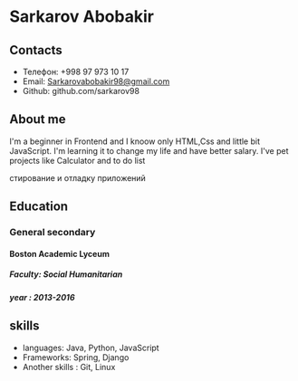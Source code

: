 
# Sarkarov Abobakir 

## Contacts

- Телефон: +998 97 973 10 17
- Email: Sarkarovabobakir98@gmail.com   
- Github: github.com/sarkarov98 


## About me

I'm  a beginner in Frontend and I knoow  only HTML,Css and little bit  JavaScript.  I'm learning it to change my life and have better salary. I've pet projects like Calculator and to do list 









стирование и отладку приложений

## Education    

### General secondary   

#### Boston Academic Lyceum 

##### Faculty: Social Humanitarian  

##### year : 2013-2016


## skills

- languages: Java, Python, JavaScript
- Frameworks: Spring, Django
- Another skills : Git, Linux  